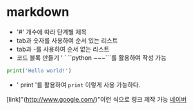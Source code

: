 # markdown
  - '#' 개수에 따라 단계별 제목
  - tab과 숫자를 사용하여 순서 있는 리스트
  - tab과 -를 사용하여 순서 없는 리스트
  - 코드 블록 만들기
  ' ` ``python ~~~```를 활용하여 작성 가능
  ```python
  print('Hello world!')
  ```
  - ' print '를 활용하여 
  `print` 이렇게 사용 가능하다.

  [link]"(http://www.google.com/)"이런 식으로 링크 제작 가능
  [네이버]()
  